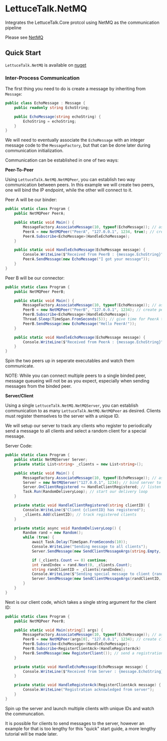# LettuceTalk.NetMQ
Integrates the LettuceTalk.Core protcol using NetMQ as the communication pipeline

Please see [NetMQ]()

## Quick Start
`LettuceTalk.NetMQ` is available on [nuget](https://www.nuget.org/packages/LettuceTalk.NetMQ)

### Inter-Process Communication
The first thing you need to do is create a message by inheriting from `Message`:

```csharp
public class EchoMessage : Message {
    public readonly string EchoString;

    public EchoMessage(string echoString) {
        EchoString = echoString;
    }
}
```
We will need to eventually associate the `EchoMessage` with an integer message code to the `MessageFactory`, but that can be done later during communication initialization.

Communication can be established in one of two ways:

**Peer-To-Peer**

Using `LettuceTalk.NetMQ.NetMQPeer`, you can establish two way communication between peers. In this example we will create two peers, one will bind the IP endpoint, while the other will connect to it.

Peer A will be our binder:

```csharp
public static class Program {
    public NetMQPeer PeerA;

    public static void Main() {
        MessageFactory.AssociateMessage(10, typeof(EchoMessage)); // associate EchoMessage with 10
        PeerA = new NetMQPeer("PeerA", "127.0.0.1", 1234, true); // create peer connection at localhost:1234, passing true to bind connection
        PeerA.Subscribe<EchoMessage>(HandleEchoMessage);
    }

    public static void HandleEchoMessage(EchoMessage message) {
        Console.WriteLine($"Received from PeerB : {message.EchoString}");
        PeerA.SendMessage(new EchoMessage("I got your message"));
    }
}
```

Peer B will be our connector:

```csharp
public static class Program {
    public NetMQPeer PeerB;

    public static void Main() {
        MessageFactory.AssociateMessage(10, typeof(EchoMessage)); // associate EchoMessage with 10
        PeerB = new NetMQPeer("PeerB", "127.0.0.1", 1234); // create peer connection at localhost:1234
        PeerB.Subscribe<EchoMessage>(HandleEchoMessage);
        Thread.Sleep(TimeSpan.FromSeconds(5)); // give time for PeerA to startup
        PeerB.SendMessage(new EchoMessage("Hello PeerA!"));
    }

    public static void HandleEchoMessage(EchoMessage message) {
        Console.WriteLine($"Received from PeerA : {message.EchoString}");
    }
}
```

Spin the two peers up in seperate executables and watch them communicate.

NOTE: While you can connect multiple peers to a single binded peer, message queueing will not be as you expect, especially when sending messages from the binded peer.

**Server/Client**

Using a single `LettuceTalk.NetMQ.NetMQServer`, you can establish communication to as many `LettuceTalk.NetMQ.NetMQPeer` as desired. Clients must register themselves to the server with a unique ID.

We will setup our server to track any clients who register to  periodically send a message to all clients and select a random client for a special message.

Server Code:

```csharp
public static class Program {
    public static NetMQServer Server;
    private static List<string> _clients = new List<string>();

    public static void Main() {
        MessageFactory.AssociateMessage(10, typeof(EchoMessage)); // associate EchoMessage to code 10
        Server = new NetMQServer("127.0.0.1", 1234); // bind server to localhost:1234
        Server.OnClientRegistered += HandleClientRegistered; // listen for client registers
        Task.Run(RandomDeliveryLoop); // start our delivery loop
    }

    private static void HandleClientRegistered(string clientID) {
        Console.WriteLine($"Client {clientID} has registered");
        _clients.Add(clientID); // track registered clients
    }

    private static async void RandomDeliveryLoop() {
        Random rand = new Random();
        while (true) {
            await Task.Delay(TimeSpan.FromSeconds(10));
            Console.WriteLine("Sending message to all clients");
            Server.SendMessage(new SendClientMessageArgs(string.Empty, new EchoMessage("Hello from the server"))); // send a message to all clients by passing empty string for ID

            if (_clients.Count == 0) continue;
            int randIndex = rand.Next(0, _clients.Count);
            string randClientID = _clients[randIndex];
            Console.WriteLine($"Sending special message to client {randClientID}");
            Server.SendMessage(new SendClientMessageArgs(randClientID, new EchoMessage("Special Delivery from the server"))); // send a special message to random client ID
        }
    }
}
```

Next is our client code, which takes a single string argument for the client ID:

```csharp
public static class Program {
    public NetMQPeer PeerB;

    public static void Main(string[] args) {
        MessageFactory.AssociateMessage(10, typeof(EchoMessage)); // associate EchoMessage with 10
        PeerB = new NetMQPeer(args[0], "127.0.0.1", 1234); // create client connection at localhost:1234
        PeerB.Subscribe<EchoMessage>(HandleEchoMessage);
        PeerB.Subscribe<RegisterClientAck>(HandleRegisterAck)
        PeerB.SendMessage(new RegisterClient()); // send a registration message to the server
    }

    private static void HandleEchoMessage(EchoMessage message) {
        Console.WriteLine($"Received from Server : {message.EchoString}");
    }

    private static void HandleRegisterAck(RegisterClientAck message) {
        Console.WriteLine("Registration acknowledged from server");
    }
}
```

Spin up the server and launch multiple clients with unique IDs and watch the communcation.

It is possible for clients to send messages to the server, however an example for that is too lengthy for this "quick" start guide, a more lengthy tutorial will be made later.